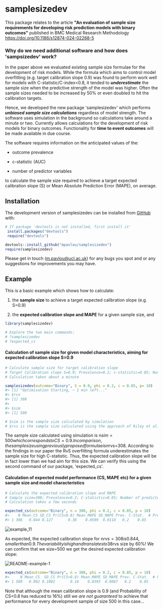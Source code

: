 
<!-- README.md is generated from README.Rmd. Please edit that file -->

# samplesizedev

<!-- badges: start -->
<!-- badges: end -->


This package relates to the article **"An evaluation of sample size requirements for developing risk prediction models with binary outcomes"**
published in BMC Medical Research Methodology https://doi.org/10.1186/s12874-024-02268-5

### Why do we need additional software and how does 'sampsizedev' work?

In the paper above we evaluated existing sample size formulae for the development of risk models. While the formula which aims to control model overfitting (e.g. target calibration slope 0.9) was found to perform
work well for models with C-statistic/C-index<0.8, it tended to ***underestimate*** the sample size when the predictive strength of the model was higher. Often the sample sizes needed to be increased by 50% or even doubled to hit the calibration targets.

Hence, we developed the new package 'samplesizedev' which performs ***unbiased sample size calculations*** regardless of model strength. The software uses simulation in the background so calculations take around a minute or two. Currently allows calculations for the development of risk models for binary outcomes. Functionality for **time to event outcomes** will be made available in due course. 

The software requires information on the anticipated values of the:

- outcome prevalence

- c-statistic (AUC)

- number of predictor variables

to calculate the sample size required to achieve a target expected calibration slope
(S) or Mean Absolute Prediction Error (MAPE), on average. 


## Installation

The development version of samplesizedev can be installed from
[GitHub](https://github.com/) with:

``` r
# If package 'devtools is not installed, first install it'
 install.packages("devtools")
 require("devtools")

devtools::install_github("mpavlou/samplesizedev")
require(samplesizedev)
```

Please get in touch (m.pavlou@ucl.ac.uk) for any bugs you spot and or any suggestions for improvements you may have. 

## Example

This is a basic example which shows how to calculate:

1)  the **sample size** to achieve a target expected
    calibration slope (e.g. S=0.9)

2)  the **expected calibration slope and MAPE** for a given
    sample size, and

``` r
library(samplesizedev)

# Explore the two main commands:
# ?samplesizedev
# ?expected_cs
```

#### Calculation of sample size for given model characteristics, aiming for expected calibration slope S=0.9 

``` r
# Calculate sample size for target calibration slope
# Target Calibration slope S=0.9; Prevalence=0.2; c-statistic=0.85; Number of predictors=10;
# Calculation takes about a minute 

samplesizedev(outcome="Binary", S = 0.9, phi = 0.2, c = 0.85, p= 10)
#> [1] "Optimisation Starting, ~ 1 min left..."
#> $rvs
#> [1] 308
#> 
#> $sim
#> [1] 500

# $sim is the sample size calculated by simulation
# $rvs is the sample size calculated using the approach of Riley et al. (2019) (RvS formula Criterion 1 - overfitting)
```

The sample size calculated using simulation is n$sim=500 which corresponds to CS=0.9. In comparison, 
the sample size using previously proposed formulae is n$rvs=308. According to the findings in our paper
the RvS overfitting formula  underestimates the sample size for high C-statistic. Thus, the expected calibration slope will
be in fact lower than we had aim for this size.  We can verify this using the second command of our package, 'expected_cs'.


#### Calculation of expected model performance (CS, MAPE etc) for a given sample size and model characteristics

``` r
# Calculate the expected calibration slope and MAPE
# Sample size=308; Prevalence=0.2; C-statistic=0.85; Number of predictors=10
# Calculation takes a few seconds

expected_cs(outcome="Binary", n = 308, phi = 0.2, c = 0.85, p = 10)
#>    N Mean_CS SD_CS Pr(CS<0.8) Mean_MAPE SD_MAPE Prev. C-Stat.  # Predictors
#> 1 308   0.844 0.127       0.38    0.0509  0.0118   0.2    0.85            10
```
![example_11](https://github.com/user-attachments/assets/c7f5cce8-71fb-46ee-b709-1853e8622513)

As expected, the expected calibration slope for n$rvs=308 is 0.844, smaller than 0.9. The variability is high and translates to 
38% chance of actually getting a model with CS<0.8 when we develop a model with data of that size. Hence, larger size is required.  To get an expected calibration slope of 0.9 we need to inflate n$rvs size by 60%! We can confirm that we size=500 we get the desired expected calibration slope:  

![README-example-1](https://github.com/user-attachments/assets/fe41d81d-e49f-4ef9-a30c-51cac1d3e512)


``` r
expected_cs(outcome="Binary", n = 308, phi = 0.2, c = 0.85, p = 10)
#>     N Mean_CS  SD_CS Pr(CS<0.8) Mean_MAPE SD_MAPE Prev. C-Stat.  # Predictors
#> 1 500   0.902 0.1002       0.16    0.0393  0.0087   0.2    0.85            10
```

Note that although the mean calibration slope is 0.9 (and Probability of CS<0.8 has reduced to 16%) still  *we are not guaranteed* 
to achieve that performance for every development sample of size 500 in this case...


